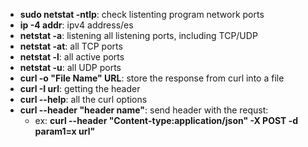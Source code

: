 * **sudo netstat -ntlp**: check listenting  program network ports 
* **ip -4 addr**: ipv4 address/es
* **netstat -a**: listening all listening ports, including TCP/UDP
* **netstat -at**: all TCP ports
* **netstat -l**: all active ports
* **netstat -u**: all UDP ports
* **curl -o "File Name"  URL**: store the response from curl into a file 
* **curl -I url**: getting the header
* **curl --help**: all the curl options
* **curl --header "header name"**: send header with the requst: 
	* ex: **curl --header "Content-type:application/json" -X POST -d param1=x url"**